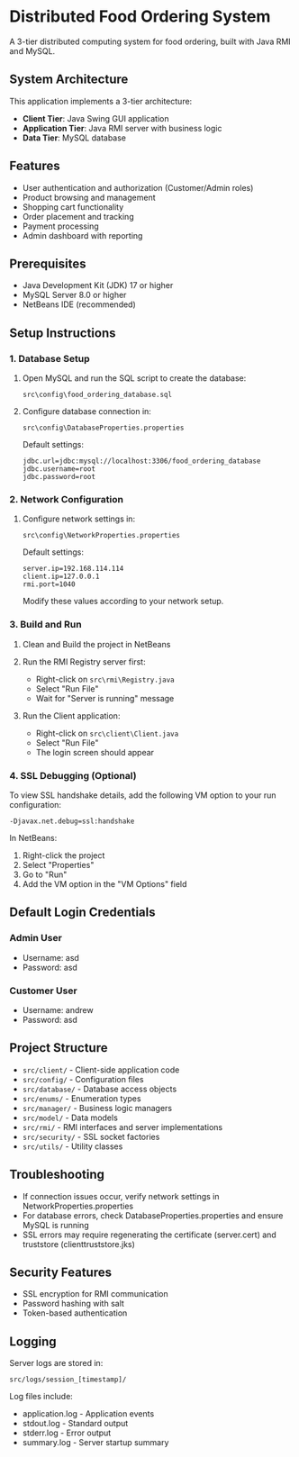 # Distributed Food Ordering System

A 3-tier distributed computing system for food ordering, built with Java RMI and MySQL.

## System Architecture

This application implements a 3-tier architecture:
- **Client Tier**: Java Swing GUI application
- **Application Tier**: Java RMI server with business logic
- **Data Tier**: MySQL database

## Features

- User authentication and authorization (Customer/Admin roles)
- Product browsing and management
- Shopping cart functionality
- Order placement and tracking
- Payment processing
- Admin dashboard with reporting

## Prerequisites

- Java Development Kit (JDK) 17 or higher
- MySQL Server 8.0 or higher
- NetBeans IDE (recommended)

## Setup Instructions

### 1. Database Setup

1. Open MySQL and run the SQL script to create the database:
   ```
   src\config\food_ordering_database.sql
   ```

2. Configure database connection in:
   ```
   src\config\DatabaseProperties.properties
   ```
   
   Default settings:
   ```
   jdbc.url=jdbc:mysql://localhost:3306/food_ordering_database
   jdbc.username=root
   jdbc.password=root
   ```

### 2. Network Configuration

1. Configure network settings in:
   ```
   src\config\NetworkProperties.properties
   ```
   
   Default settings:
   ```
   server.ip=192.168.114.114
   client.ip=127.0.0.1
   rmi.port=1040
   ```
   
   Modify these values according to your network setup.

### 3. Build and Run

1. Clean and Build the project in NetBeans

2. Run the RMI Registry server first:
   - Right-click on `src\rmi\Registry.java`
   - Select "Run File"
   - Wait for "Server is running" message

3. Run the Client application:
   - Right-click on `src\client\Client.java`
   - Select "Run File"
   - The login screen should appear

### 4. SSL Debugging (Optional)

To view SSL handshake details, add the following VM option to your run configuration:
```
-Djavax.net.debug=ssl:handshake
```

In NetBeans:
1. Right-click the project
2. Select "Properties"
3. Go to "Run"
4. Add the VM option in the "VM Options" field

## Default Login Credentials

### Admin User
- Username: asd
- Password: asd

### Customer User
- Username: andrew
- Password: asd

## Project Structure

- `src/client/` - Client-side application code
- `src/config/` - Configuration files
- `src/database/` - Database access objects
- `src/enums/` - Enumeration types
- `src/manager/` - Business logic managers
- `src/model/` - Data models
- `src/rmi/` - RMI interfaces and server implementations
- `src/security/` - SSL socket factories
- `src/utils/` - Utility classes

## Troubleshooting

- If connection issues occur, verify network settings in NetworkProperties.properties
- For database errors, check DatabaseProperties.properties and ensure MySQL is running
- SSL errors may require regenerating the certificate (server.cert) and truststore (clienttruststore.jks)

## Security Features

- SSL encryption for RMI communication
- Password hashing with salt
- Token-based authentication

## Logging

Server logs are stored in:
```
src/logs/session_[timestamp]/
```

Log files include:
- application.log - Application events
- stdout.log - Standard output
- stderr.log - Error output
- summary.log - Server startup summary
